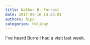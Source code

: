 ```yaml
---
title: Nathan B. Forrest
date: 2017-08-16 14:23:01
authors: Ripp
categories: Holiday
---
```


 I've heard Burrell had a visit last week.